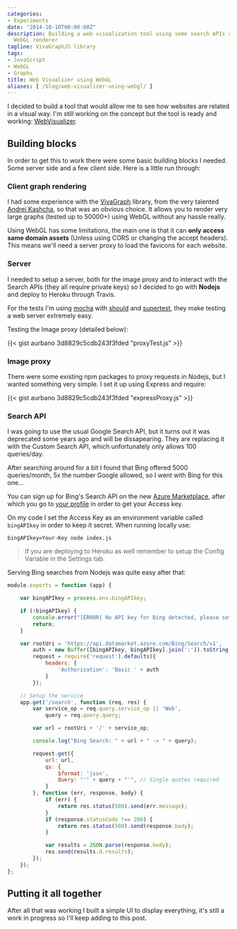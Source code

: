 ```yaml
---
categories:
- Experiments
date: "2014-10-10T00:00:00Z"
description: Building a web visualization tool using some search APIs and VivaGraphJS
  WebGL renderer
tagline: VivaGraphJS library
tags:
- JavaScript
- WebGL
- Graphs
title: Web Visualizer using WebGL
aliases: [ /blog/web-visualizer-using-webgl/ ]
---
```


I decided to build a tool that would allow me to see how websites are related in a visual way. I'm still working on the concept but the tool is ready and working: [WebVisualizer](http://web-visualizer.urbanoalvarez.es).

## Building blocks
In order to get this to work there were some basic building blocks I needed. Some server side and a few client side. Here is a little run through:

### Client graph rendering
I had some experience with the [VivaGraph](https://github.com/anvaka/VivaGraphJS) library, from the very talented [Andrei Kashcha](http://www.yasiv.com/), so that was an obvious choice. It allows you to render very large graphs (tested up to 50000+) using WebGL without any hassle really.

Using WebGL has some limitations, the main one is that it can **only access same domain assets** (Unless using CORS or changing the accept headers). This means we'll need a server proxy to load the favicons for each website.

### Server
I needed to setup a server, both for the image proxy and to interact with the Search APIs (they all require private keys) so I decided to go with **Nodejs** and deploy to Heroku through Travis.

For the tests I'm using [mocha](https://www.npmjs.org/package/mocha) with [should](https://www.npmjs.org/package/should) and [supertest](https://www.npmjs.org/package/supertest), they make testing a web server extremely easy.

Testing the Image proxy (detailed below):

{{< gist aurbano 3d8829c5cdb243f3fded "proxyTest.js" >}}

### Image proxy
There were some existing npm packages to proxy requests in Nodejs, but I wanted something very simple. I set it up using Express and require:

{{< gist aurbano 3d8829c5cdb243f3fded "expressProxy.js" >}}

### Search API
I was going to use the usual Google Search API, but it turns out it was deprecated some years ago and will be dissapearing. They are replacing it with the Custom Search API, which unfortunately only allows 100 queries/day.

After searching around for a bit I found that Bing offered 5000 queries/month, 5x the number Google allowed, so I went with Bing for this one...

You can sign up for Bing's Search API on the new [Azure Marketplace](https://datamarket.azure.com/dataset/bing/search), after which you go to [your profile](https://datamarket.azure.com/account/keys) in order to get your Access key.

On my code I set the Access Key as an environment variable called `bingAPIkey` in order to keep it secret. When running locally use:

`bingAPIkey=Your-Key node index.js`

> If you are deploying to Heroku as well remember to setup the Config Variable in the Settings tab.

Serving Bing searches from Nodejs was quite easy after that:

``` javascript
module.exports = function (app) {

	var bingAPIkey = process.env.bingAPIkey;

	if (!bingAPIkey) {
		console.error("[ERROR] No API key for Bing detected, please set the 'bingAPIkey' env variable.");
		return;
	}

	var rootUri = 'https://api.datamarket.azure.com/Bing/Search/v1',
		auth = new Buffer([bingAPIkey, bingAPIkey].join(':')).toString('base64'),
		request = require('request').defaults({
			headers: {
				'Authorization': 'Basic ' + auth
			}
		});

	// Setup the service
	app.get('/search', function (req, res) {
		var service_op = req.query.service_op || 'Web',
			query = req.query.query;

		var url = rootUri + '/' + service_op;

		console.log("Bing Search: " + url + " -> " + query);

		request.get({
			url: url,
			qs: {
				$format: 'json',
				Query: "'" + query + "'", // Single quotes required
			}
		}, function (err, response, body) {
			if (err) {
				return res.status(500).send(err.message);
			}
			if (response.statusCode !== 200) {
				return res.status(500).send(response.body);
			}

			var results = JSON.parse(response.body);
			res.send(results.d.results);
		});
	});
};
```

## Putting it all together
After all that was working I built a simple UI to display everything, it's still a work in progress so I'll keep adding to this post.

